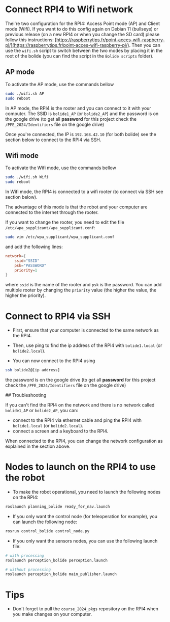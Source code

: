 # Connect RPI4 to Wifi network

Thei're two configuration for the RPI4: Access Point mode (AP) and Client mode (Wifi). If you want to do this config again on Debian 11 (bullseye) or previous release (on a new RPI4 or when you change the SD card) please follow this instructions: [https://raspberrytips.fr/point-acces-wifi-raspberry-pi/](https://raspberrytips.fr/point-acces-wifi-raspberry-pi/).
Then you can use the `wifi.sh` script to switch between the two modes by placing it in the root of the bolide (you can find the script in the `Bolide scripts` folder).

## AP mode

To activate the AP mode, use the commands bellow 
```sh
sudo ./wifi.sh AP
sudo reboot
```

In AP mode, the RPI4 is the rooter and you can connect to it with your computer.
The SSID is `bolide1_AP` (or `bolide2_AP`) and the password is on the google drive (to get all **password** for this project check the `/PFE_2024/Identifiers` file on the google drive)

Once you're connected, the IP is `192.168.42.10` (for both bolide) see the section below to connect to the RPI4 via SSH.

## Wifi mode

To activate the Wifi mode, use the commands bellow 
```sh
sudo ./wifi.sh Wifi
sudo reboot
```

In Wifi mode, the RPI4 is connected to a wifi rooter (to connect via SSH see section below).

The advantage of this mode is that the robot and your computer are connected to the internet through the rooter.

If you want to change the rooter, you need to edit the file `/etc/wpa_supplicant/wpa_supplicant.conf`:

```sh
sudo vim /etc/wpa_supplicant/wpa_supplicant.conf
```

and add the following lines:

```conf
network={
    ssid="SSID"
    psk="PASSWORD"
    priority=1
}
```

where `ssid` is the name of the rooter and `psk` is the password. You can add multiple rooter by changing the `priority` value (the higher the value, the higher the priority).

# Connect to RPI4 via SSH

- First, ensure that your computer is connected to the same network as the RPI4.

- Then, use ping to find the ip address of the RPI4 with `bolide1.local` (or `bolide2.local`).

- You can now connect to the RPI4 using 

```bash
ssh bolide2@[ip address]
```

the password is on the google drive (to get all **password** for this project check the `/PFE_2024/Identifiers` file on the google drive)

## Troubleshooting


If you can't find the RPI4 on the network and there is no network called `bolide1_AP` or `bolide2_AP`, you can:
- connect to the RPI4 via ethernet cable and ping the RPI4 with `bolide1.local` (or `bolide2.local`).
- connect a screen and a keyboard to the RPI4.

When connected to the RPI4, you can change the network configuration as explained in the section above.

# Nodes to launch on the RPI4 to use the robot

- To make the robot operational, you need to launch the following nodes on the RPI4:

```bash
roslaunch planning_bolide ready_for_nav.launch
```

- If you only want the control node (for teleoperation for example), you can launch the following node:

```bash
rosrun control_bolide control_node.py
```

- If you only want the sensors nodes, you can use the following launch file:

```bash
# with processing
roslaunch perception_bolide perception.launch
```

```bash
# without processing
roslaunch perception_bolide main_publisher.launch
```

# Tips

- Don't forget to pull the `course_2024_pkgs` repository on the RPI4 when you make changes on your computer.